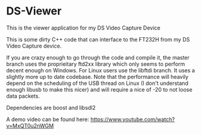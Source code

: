 # DS-Viewer
This is the viewer application for my DS Video Capture Device

This is some dirty C++ code that can interface to the FT232H from my DS Video Capture device.

If you are crazy enough to go through the code and compile it, the master branch uses the proprieitary ftd2xx library which only seems to perform decent enough on Windows.
For Linux users use the libftdi branch. It uses a slightly more up to date codebase. 
Note that the performance will heavily depend on the scheduling of the USB thread on Linux (I don't understand enough libusb to make this nicer) and will require a nice of -20 to not loose data packets.

Dependencies are boost and libsdl2

A demo video can be found here:
https://www.youtube.com/watch?v=MxQT0u2nWGM
